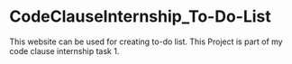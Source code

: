 # CodeClauseInternship_To-Do-List
This website can be used for creating to-do list. This Project is part of my code clause internship task 1.
